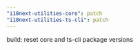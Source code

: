 ```yaml
---
"i18next-utilities-core": patch
"i18next-utilities-ts-cli": patch
---
```


build: reset core and ts-cli package versions

